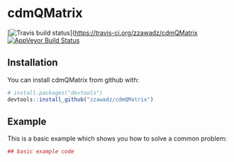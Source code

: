 # cdmQMatrix

[![Travis build status](https://travis-ci.org/zzawadz/cdmQMatrix.svg?branch=master)](https://travis-ci.org/zzawadz/cdmQMatrix
[![AppVeyor Build Status](https://ci.appveyor.com/api/projects/status/github/zzawadz/cdmQMatrix?branch=master&svg=true)](https://ci.appveyor.com/project/zzawadz/cdmQMatrix)


## Installation

You can install cdmQMatrix from github with:

``` r
# install.packages("devtools")
devtools::install_github("zzawadz/cdmQMatrix")
```

## Example

This is a basic example which shows you how to solve a common problem:

``` r
## basic example code
```
